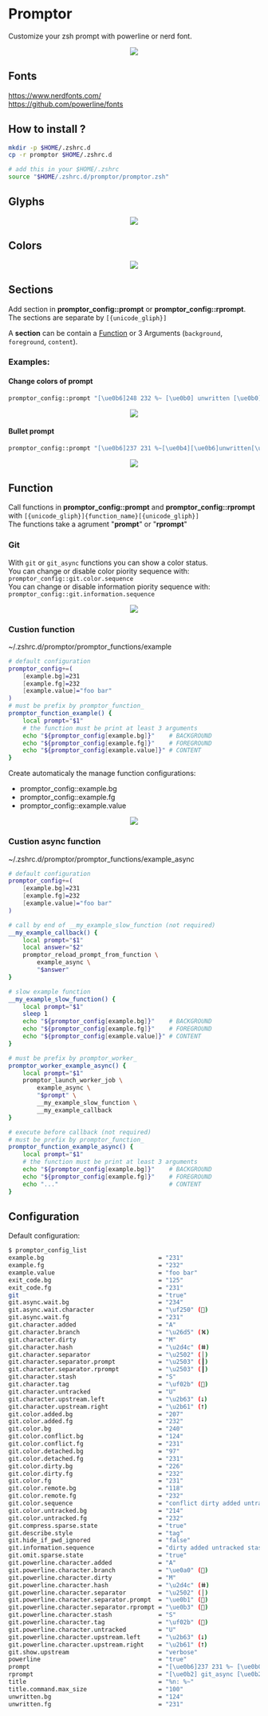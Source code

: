 # Promptor

Customize your zsh prompt with powerline or nerd font. 

<p align="center">
  <img src="./images/promptor.drawio.png" >
</p>

## Fonts

<a url="https://www.nerdfonts.com/">https://www.nerdfonts.com/</a>  
<a url="https://github.com/powerline/fonts">https://github.com/powerline/fonts</a>

## How to install ?

``` bash
mkdir -p $HOME/.zshrc.d
cp -r promptor $HOME/.zshrc.d
```

``` bash
# add this in your $HOME/.zshrc
source "$HOME/.zshrc.d/promptor/promptor.zsh"
```

## Glyphs

<p align="center">
    <img src="./images/glyphs.drawio.png" >
</p>

## Colors

<p align="center">
    <img src="./images/colors.drawio.png" >
</p>

## Sections

Add section in **promptor_config::prompt** or **promptor_config::rprompt**.  
The sections are separate by `[{unicode_gliph}]`

A **section** can be contain a [Function](#function) or 3 Arguments (`background`, `foreground`, `content`).

### Examples:

#### Change colors of prompt

```bash
promptor_config::prompt "[\ue0b6]248 232 %~ [\ue0b0] unwritten [\ue0b0] exit_code [\ue0b0]"
```

<p align="center">
  <img src="./images/example_change_color.drawio.png" >
</p>

#### Bullet prompt

```bash
promptor_config::prompt "[\ue0b6]237 231 %~[\ue0b4][\ue0b6]unwritten[\ue0b4][\ue0b6]exit_code[\ue0b4]"
```

<p align="center">
  <img src="./images/example_bullet.drawio.png" >
</p>

## Function
Call functions in **promptor_config::prompt** and **promptor_config::rprompt** with `[{unicode_gliph}]{function_name}[{unicode_gliph}]`  
The functions take a agrument "**prompt**" or "**rprompt**"

### Git
With `git` or `git_async` functions you can show a color status.  
You can change or disable color piority sequence with: `promptor_config::git.color.sequence`  
You can change or disable information piority sequence with: `promptor_config::git.information.sequence`

<p align="center">
  <img src="./images/git.drawio.png" >
</p>

### Custion function
~/.zshrc.d/promptor/promptor_functions/example
``` bash
# default configuration
promptor_config+=(
    [example.bg]=231
    [example.fg]=232
    [example.value]="foo bar"
)
# must be prefix by promptor_function_
promptor_function_example() {
    local prompt="$1"
    # the function must be print at least 3 arguments
    echo "${promptor_config[example.bg]}"    # BACKGROUND
    echo "${promptor_config[example.fg]}"    # FOREGROUND
    echo "${promptor_config[example.value]}" # CONTENT
}
```

Create automaticaly the manage function configurations:
- promptor_config::example.bg
- promptor_config::example.fg
- promptor_config::example.value

<p align="center">
  <img src="./images/function.drawio.png" >
</p>

### Custion async function
~/.zshrc.d/promptor/promptor_functions/example_async
``` bash
# default configuration
promptor_config+=(
    [example.bg]=231
    [example.fg]=232
    [example.value]="foo bar"
)

# call by end of __my_example_slow_function (not required)
__my_example_callback() {
    local prompt="$1"
    local answer="$2"
    promptor_reload_prompt_from_function \
        example_async \
        "$answer"
}

# slow example function
__my_example_slow_function() {
    local prompt="$1"
    sleep 1
    echo "${promptor_config[example.bg]}"    # BACKGROUND
    echo "${promptor_config[example.fg]}"    # FOREGROUND
    echo "${promptor_config[example.value]}" # CONTENT
}

# must be prefix by promptor_worker_
promptor_worker_example_async() {
    local prompt="$1"
    promptor_launch_worker_job \
        example_async \
        "$prompt" \
        __my_example_slow_function \
        __my_example_callback
}

# execute before callback (not required)
# must be prefix by promptor_function_
promptor_function_example_async() {
    local prompt="$1"
    # the function must be print at least 3 arguments
    echo "${promptor_config[example.bg]}"    # BACKGROUND
    echo "${promptor_config[example.fg]}"    # FOREGROUND
    echo "..."                               # CONTENT
}
```

## Configuration

Default configuration:
``` bash
$ promptor_config_list
example.bg                                = "231"
example.fg                                = "232"
example.value                             = "foo bar"
exit_code.bg                              = "125"
exit_code.fg                              = "231"
git                                       = "true"
git.async.wait.bg                         = "234"
git.async.wait.character                  = "\uf250" ()
git.async.wait.fg                         = "231"
git.character.added                       = "A"
git.character.branch                      = "\u26d5" (⛕)
git.character.dirty                       = "M"
git.character.hash                        = "\u2d4c" (ⵌ)
git.character.separator                   = "\u2502" (│)
git.character.separator.prompt            = "\u2503" (┃)
git.character.separator.rprompt           = "\u2503" (┃)
git.character.stash                       = "S"
git.character.tag                         = "\uf02b" ()
git.character.untracked                   = "U"
git.character.upstream.left               = "\u2b63" (⭣)
git.character.upstream.right              = "\u2b61" (⭡)
git.color.added.bg                        = "207"
git.color.added.fg                        = "232"
git.color.bg                              = "240"
git.color.conflict.bg                     = "124"
git.color.conflict.fg                     = "231"
git.color.detached.bg                     = "97"
git.color.detached.fg                     = "231"
git.color.dirty.bg                        = "226"
git.color.dirty.fg                        = "232"
git.color.fg                              = "231"
git.color.remote.bg                       = "118"
git.color.remote.fg                       = "232"
git.color.sequence                        = "conflict dirty added untracked detached remote"
git.color.untracked.bg                    = "214"
git.color.untracked.fg                    = "232"
git.compress.sparse.state                 = "true"
git.describe.style                        = "tag"
git.hide_if_pwd_ignored                   = "false"
git.information.sequence                  = "dirty added untracked stash upstream"
git.omit.sparse.state                     = "true"
git.powerline.character.added             = "A"
git.powerline.character.branch            = "\ue0a0" ()
git.powerline.character.dirty             = "M"
git.powerline.character.hash              = "\u2d4c" (ⵌ)
git.powerline.character.separator         = "\u2502" (│)
git.powerline.character.separator.prompt  = "\ue0b1" ()
git.powerline.character.separator.rprompt = "\ue0b3" ()
git.powerline.character.stash             = "S"
git.powerline.character.tag               = "\uf02b" ()
git.powerline.character.untracked         = "U"
git.powerline.character.upstream.left     = "\u2b63" (⭣)
git.powerline.character.upstream.right    = "\u2b61" (⭡)
git.show.upstream                         = "verbose"
powerline                                 = "true"
prompt                                    = "[\ue0b6]237 231 %~ [\ue0b0] unwritten [\ue0b0] exit_code [\ue0b0]" ([]237 231 %~ [] unwritten [] exit_code [])
rprompt                                   = "[\ue0b2] git_async [\ue0b2] 25 231 %n@%m [\ue0b2] 237 231 %D{%H:%M}[\ue0b4]" ([] git_async [] 25 231 %n@%m [] 237 231 %D{%H:%M}[])
title                                     = "%n: %~"
title.command.max_size                    = "100"
unwritten.bg                              = "124"
unwritten.fg                              = "231"
```
